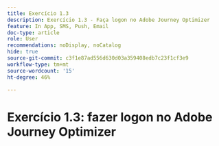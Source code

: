 ```yaml
---
title: Exercício 1.3
description: Exercício 1.3 - Faça logon no Adobe Journey Optimizer
feature: In App, SMS, Push, Email
doc-type: article
role: User
recommendations: noDisplay, noCatalog
hide: true
source-git-commit: c3f1e87ad556d630d03a359408edb7c23f1cf3e9
workflow-type: tm+mt
source-wordcount: '15'
ht-degree: 46%

---
```



# Exercício 1.3: fazer logon no Adobe Journey Optimizer
